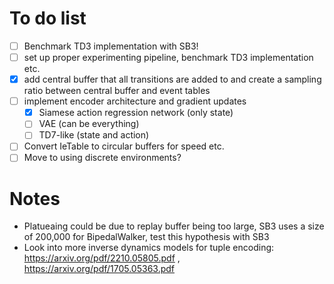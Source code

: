 # To do list
* [ ] Benchmark TD3 implementation with SB3!
* [ ] set up proper experimenting pipeline, benchmark TD3 implementation etc.
* [x] add central buffer that all transitions are added to and create a sampling ratio between central buffer and event tables
* [ ] implement encoder architecture and gradient updates
    * [x] Siamese action regression network (only state)
    * [ ] VAE (can be everything)
    * [ ] TD7-like (state and action)
* [ ] Convert IeTable to circular buffers for speed etc.
* [ ] Move to using discrete environments?

# Notes
* Platueaing could be due to replay buffer being too large, SB3 uses a size of 200,000 for BipedalWalker, test this hypothesis with SB3
* Look into more inverse dynamics models for tuple encoding: https://arxiv.org/pdf/2210.05805.pdf , https://arxiv.org/pdf/1705.05363.pdf